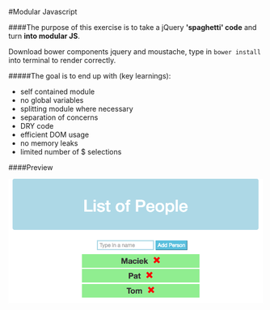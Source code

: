 #Modular Javascript

####The purpose of this exercise is to take a jQuery **'spaghetti' code** and turn **into modular JS**.

Download bower components jquery and moustache, type in ```bower install``` into terminal to render correctly.

#####The goal is to end up with (key learnings):

- self contained module
- no global variables
- splitting module where necessary
- separation of concerns
- DRY code
- efficient DOM usage
- no memory leaks
- limited number of $ selections

####Preview

![modular-js screenshot](https://raw.githubusercontent.com/maciejk77/modular-js/master/screenshot.png)

